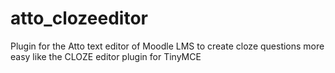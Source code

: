 # atto_clozeeditor
Plugin for the Atto text editor of Moodle LMS to create cloze questions more easy like the CLOZE editor plugin for TinyMCE
